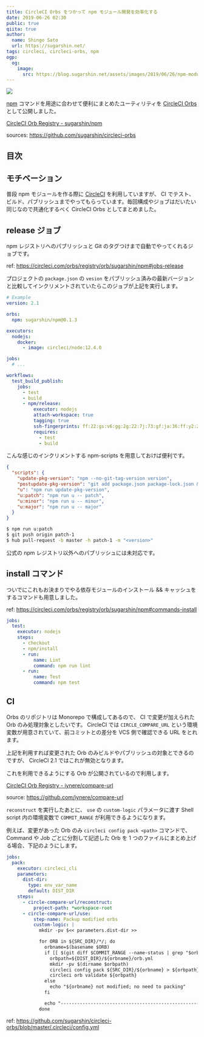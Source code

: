 ```yaml
---
title: CircleCI Orbs をつかって npm モジュール開発を効率化する
date: 2019-06-26 02:30
public: true
qiita: true
author:
  name: Shingo Sato
  url: https://sugarshin.net/
tags: circleci, circleci-orbs, npm
ogp:
  og:
    image:
      src: https://blog.sugarshin.net/assets/images/2019/06/26/npm-modules-development-with-circleci-orbs/main.png
---
```


![](/assets/images/2019/06/26/npm-modules-development-with-circleci-orbs/main.png)

[npm](https://www.npmjs.com/) コマンドを用途に合わせて便利にまとめたユーティリティを [CircleCI Orbs](https://circleci.com/orbs/) として公開しました。

[CircleCI Orb Registry - sugarshin/npm](https://circleci.com/orbs/registry/orb/sugarshin/npm)

sources: https://github.com/sugarshin/circleci-orbs

## 目次

## モチベーション

普段 npm モジュールを作る際に [CircleCI](https://circleci.com/) を利用していますが、 CI でテスト、ビルド、パブリッシュまでやってもらっています。毎回構成やジョブはだいたい同じなので共通化するべく CircleCI Orbs としてまとめました。

## release ジョブ

npm レジストリへのパブリッシュと Git のタグつけまで自動でやってくれるジョブです。

ref: https://circleci.com/orbs/registry/orb/sugarshin/npm#jobs-release

プロジェクトの `package.json` の `vesion` をパブリッシュ済みの最新バージョンと比較してインクリメントされていたらこのジョブが上記を実行します。

```yaml
# Example
version: 2.1

orbs:
  npm: sugarshin/npm@0.1.3

executors:
  nodejs:
    docker:
      - image: circleci/node:12.4.0

jobs:
  # ...

workflows:
  test_build_publish:
    jobs:
      - test
      - build
      - npm/release:
          executor: nodejs
          attach-workspace: true
          tagging: true
          ssh-fingerprints: ff:22:gs:v6:gg:2g:22:7j:73:gf:ja:36:ff:y2:22:89
          requires:
            - test
            - build
```

こんな感じのインクリメントする npm-scripts を用意しておけば便利です。

```json
{
  "scripts": {
    "update-pkg-version": "npm --no-git-tag-version version",
    "postupdate-pkg-version": "git add package.json package-lock.json && MESSAGE=$(node -p \"require('./package.json').version\"); git commit -m $MESSAGE",
    "u": "npm run update-pkg-version",
    "u:patch": "npm run u -- patch",
    "u:minor": "npm run u -- minor",
    "u:major": "npm run u -- major"
  }
}
```

```bash
$ npm run u:patch
$ git push origin patch-1
$ hub pull-request -b master -h patch-1 -m "<version>"
```

公式の npm レジストリ以外へのパブリッシュには未対応です。

## install コマンド

ついでにこれもお決まりでやる依存モジュールのインストール && キャッシュをするコマンドも用意しました。

ref: https://circleci.com/orbs/registry/orb/sugarshin/npm#commands-install

```yaml
jobs:
  test:
    executor: nodejs
    steps:
      - checkout
      - npm/install
      - run:
          name: Lint
          command: npm run lint
      - run:
          name: Test
          command: npm test
```

## CI

Orbs のリポジトリは Monorepo で構成してあるので、 CI で変更が加えられた Orb のみ処理対象としたいです。 CircleCI では `CIRCLE_COMPARE_URL` という環境変数が用意されていて、前コミットとの差分を VCS 側で確認できる URL をとれます。

上記を利用すれば変更された Orb のみビルドやパブリッシュの対象とできるのですが、 CircleCI 2.1 ではこれが無効となります。

これを利用できるようにする Orb が公開されているので利用します。

[CircleCI Orb Registry - iynere/compare-url](https://circleci.com/orbs/registry/orb/iynere/compare-url)

source: https://github.com/iynere/compare-url

`reconstruct` を実行したあとに、 `use` の `custom-logic` パラメータに渡す Shell script 内の環境変数で `COMMIT_RANGE` が利用できるようになります。

例えば、変更があった Orb のみ `circleci config pack <path>` コマンドで、 Command や Job ごとに分割して記述した Orb を 1 つのファイルにまとめ上げる場合、下記のようにします。

```yaml
jobs:
  pack:
    executor: circleci_cli
    parameters:
      dist-dir:
        type: env_var_name
        default: DIST_DIR
    steps:
      - circle-compare-url/reconstruct:
          project-path: *workspace-root
      - circle-compare-url/use:
          step-name: Packup modified orbs
          custom-logic: |
            mkdir -pv $<< parameters.dist-dir >>

            for ORB in ${SRC_DIR}/*/; do
              orbname=$(basename $ORB)
              if [[ $(git diff $COMMIT_RANGE --name-status | grep "$orbname") ]]; then
                orbpath=${DIST_DIR}/${orbname}/orb.yml
                mkdir -pv $(dirname $orbpath)
                circleci config pack ${SRC_DIR}/${orbname} > ${orbpath}
                circleci orb validate ${orbpath}
              else
                echo "${orbname} not modified; no need to packing"
              fi

              echo "------------------------------------------------------"
            done
```

ref: https://github.com/sugarshin/circleci-orbs/blob/master/.circleci/config.yml

